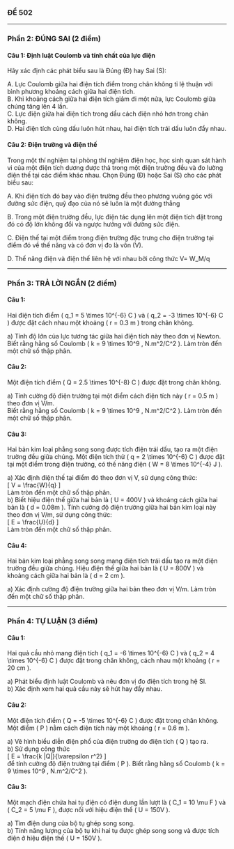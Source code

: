 ### **ĐỀ 502**  

---

### **Phần 2: ĐÚNG SAI (2 điểm)**  

#### **Câu 1: Định luật Coulomb và tính chất của lực điện**  
Hãy xác định các phát biểu sau là Đúng (Đ) hay Sai (S):  

A. Lực Coulomb giữa hai điện tích điểm trong chân không tỉ lệ thuận với bình phương khoảng cách giữa hai điện tích.  
B. Khi khoảng cách giữa hai điện tích giảm đi một nửa, lực Coulomb giữa chúng tăng lên 4 lần.  
C. Lực điện giữa hai điện tích trong dầu cách điện nhỏ hơn trong chân không.  
D. Hai điện tích cùng dấu luôn hút nhau, hai điện tích trái dấu luôn đẩy nhau.  

#### **Câu 2: Điện trường và điện thế**  
Trong một thí nghiệm tại phòng thí nghiệm điện học, học sinh quan sát hành vi của một điện tích dương được thả trong một điện trường đều và đo lường điện thế tại các điểm khác nhau. 
Chọn Đúng (Đ) hoặc Sai (S) cho các phát biểu sau: 

A. Khi điện tích đó bay vào điện trường đều theo phương vuông góc với đường sức điện, quỹ đạo của nó sẽ luôn là một đường thẳng

B. Trong một điện trường đều, lực điện tác dụng lên một điện tích đặt trong đó có độ lớn không đổi và ngược hướng với đường sức điện.

C. Điện thế tại một điểm trong điện trường đặc trưng cho điện trường tại điểm đó về thế năng và có đơn vị đo là vôn (V). 

D. Thế năng điện và điện thế liên hệ với nhau bởi công thức V= W_M/q 

---

### **Phần 3: TRẢ LỜI NGẮN (2 điểm)**  

#### **Câu 1:**  
Hai điện tích điểm \( q_1 = 5 \times 10^{-6} C \) và \( q_2 = -3 \times 10^{-6} C \) được đặt cách nhau một khoảng \( r = 0.3 m \) trong chân không.  

a) Tính độ lớn của lực tương tác giữa hai điện tích này theo đơn vị Newton.  
Biết rằng hằng số Coulomb \( k = 9 \times 10^9 \, N.m^2/C^2 \). Làm tròn đến một chữ số thập phân.  

#### **Câu 2:**  
Một điện tích điểm \( Q = 2.5 \times 10^{-8} C \) được đặt trong chân không.  

a) Tính cường độ điện trường tại một điểm cách điện tích này \( r = 0.5 m \) theo đơn vị V/m.  
Biết rằng hằng số Coulomb \( k = 9 \times 10^9 \, N.m^2/C^2 \). Làm tròn đến một chữ số thập phân.  

#### **Câu 3:**  
Hai bản kim loại phẳng song song được tích điện trái dấu, tạo ra một điện trường đều giữa chúng. Một điện tích thử \( q = 2 \times 10^{-6} C \) được đặt tại một điểm trong điện trường, có thế năng điện \( W = 8 \times 10^{-4} J \).  

a) Xác định điện thế tại điểm đó theo đơn vị V, sử dụng công thức:  
\[
V = \frac{W}{q}
\]  
Làm tròn đến một chữ số thập phân.  
b) Biết hiệu điện thế giữa hai bản là \( U = 400V \) và khoảng cách giữa hai bản là \( d = 0.08m \). Tính cường độ điện trường giữa hai bản kim loại này theo đơn vị V/m, sử dụng công thức:  
\[
E = \frac{U}{d}
\]  
Làm tròn đến một chữ số thập phân.  
#### **Câu 4:**  
Hai bản kim loại phẳng song song mang điện tích trái dấu tạo ra một điện trường đều giữa chúng. Hiệu điện thế giữa hai bản là \( U = 800V \) và khoảng cách giữa hai bản là \( d = 2 cm \).  

a) Xác định cường độ điện trường giữa hai bản theo đơn vị V/m. Làm tròn đến một chữ số thập phân.  

---

### **Phần 4: TỰ LUẬN (3 điểm)**  

#### **Câu 1:**  
Hai quả cầu nhỏ mang điện tích \( q_1 = -6 \times 10^{-6} C \) và \( q_2 = 4 \times 10^{-6} C \) được đặt trong chân không, cách nhau một khoảng \( r = 20 cm \).  

a) Phát biểu định luật Coulomb và nêu đơn vị đo điện tích trong hệ SI.  
b) Xác định xem hai quả cầu này sẽ hút hay đẩy nhau.  

#### **Câu 2:**  
Một điện tích điểm \( Q = -5 \times 10^{-6} C \) được đặt trong chân không. Một điểm \( P \) nằm cách điện tích này một khoảng \( r = 0.6 m \).  

a) Vẽ hình biểu diễn điện phổ của điện trường do điện tích \( Q \) tạo ra.  
b) Sử dụng công thức  
\[
E = \frac{k |Q|}{\varepsilon r^2}
\]  
để tính cường độ điện trường tại điểm \( P \). Biết rằng hằng số Coulomb \( k = 9 \times 10^9 \, N.m^2/C^2 \).  

#### **Câu 3:**  
Một mạch điện chứa hai tụ điện có điện dung lần lượt là \( C_1 = 10 \mu F \) và \( C_2 = 5 \mu F \), được nối với hiệu điện thế \( U = 150V \).  

a) Tìm điện dung của bộ tụ ghép song song.  
b) Tính năng lượng của bộ tụ khi hai tụ được ghép song song và được tích điện ở hiệu điện thế \( U = 150V \).
